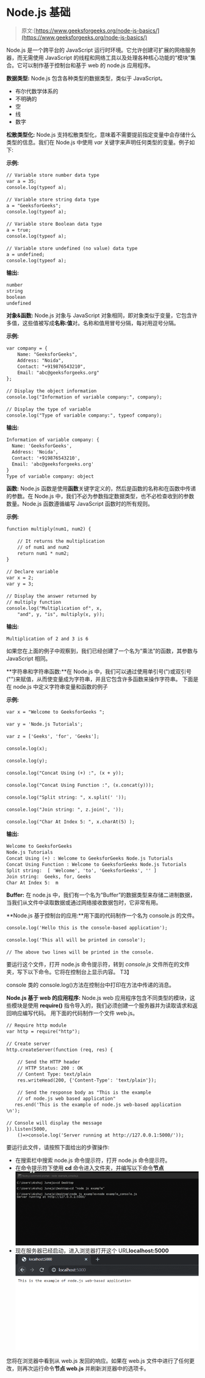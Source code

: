 # Node.js 基础

> 原文:[https://www.geeksforgeeks.org/node-js-basics/](https://www.geeksforgeeks.org/node-js-basics/)

Node.js 是一个跨平台的 JavaScript 运行时环境。它允许创建可扩展的网络服务器，而无需使用 JavaScript 的线程和网络工具以及处理各种核心功能的“模块”集合。它可以制作基于控制台和基于 web 的 node.js 应用程序。

**数据类型:** Node.js 包含各种类型的数据类型，类似于 JavaScript。

*   布尔代数学体系的
*   不明确的
*   空
*   线
*   数字

**松散类型化:** Node.js 支持松散类型化，意味着不需要提前指定变量中会存储什么类型的信息。我们在 Node.js 中使用 *var* 关键字来声明任何类型的变量。例子如下:

**示例:**

```
// Variable store number data type
var a = 35;
console.log(typeof a);

// Variable store string data type
a = "GeeksforGeeks";
console.log(typeof a);

// Variable store Boolean data type
a = true;
console.log(typeof a);

// Variable store undefined (no value) data type
a = undefined;
console.log(typeof a);
```

**输出:**

```
number
string
boolean
undefined
```

**对象&函数:** Node.js 对象与 JavaScript 对象相同，即对象类似于变量，它包含许多值，这些值被写成**名称:值**对。名称和值用冒号分隔，每对用逗号分隔。

**示例:**

```
var company = {
    Name: "GeeksforGeeks", 
    Address: "Noida", 
    Contact: "+919876543210",
    Email: "abc@geeksforgeeks.org"
};

// Display the object information
console.log("Information of variable company:", company);

// Display the type of variable
console.log("Type of variable company:", typeof company);
```

**输出:**

```
Information of variable company: {
  Name: 'GeeksforGeeks',
  Address: 'Noida',
  Contact: '+919876543210',
  Email: 'abc@geeksforgeeks.org'
}
Type of variable company: object
```

**函数:** Node.js 函数是使用**函数**关键字定义的，然后是函数的名称和在函数中传递的参数。在 Node.js 中，我们不必为参数指定数据类型，也不必检查收到的参数数量。Node.js 函数遵循编写 JavaScript 函数时的所有规则。

**示例:**

```
function multiply(num1, num2) {

    // It returns the multiplication
    // of num1 and num2
    return num1 * num2;
}

// Declare variable
var x = 2;
var y = 3;

// Display the answer returned by
// multiply function
console.log("Multiplication of", x, 
    "and", y, "is", multiply(x, y));
```

**输出:**

```
Multiplication of 2 and 3 is 6
```

如果您在上面的例子中观察到，我们已经创建了一个名为“乘法”的函数，其参数与 JavaScript 相同。

**字符串和字符串函数:**在 Node.js 中，我们可以通过使用单引号(")或双引号("")来赋值，从而使变量成为字符串，并且它包含许多函数来操作字符串。
下面是在 node.js 中定义字符串变量和函数的例子

**示例:**

```
var x = "Welcome to GeeksforGeeks ";

var y = 'Node.js Tutorials';

var z = ['Geeks', 'for', 'Geeks'];

console.log(x);

console.log(y);

console.log("Concat Using (+) :", (x + y));

console.log("Concat Using Function :", (x.concat(y)));

console.log("Split string: ", x.split(' '));

console.log("Join string: ", z.join(', '));

console.log("Char At Index 5: ", x.charAt(5) );
```

**输出:**

```
Welcome to GeeksforGeeks
Node.js Tutorials
Concat Using (+) : Welcome to GeeksforGeeks Node.js Tutorials
Concat Using Function : Welcome to GeeksforGeeks Node.js Tutorials
Split string:  [ 'Welcome', 'to', 'GeeksforGeeks', '' ]
Join string:  Geeks, for, Geeks
Char At Index 5:  m
```

**Buffer:** 在 node.js 中，我们有一个名为“Buffer”的数据类型来存储二进制数据，当我们从文件中读取数据或通过网络接收数据包时，它非常有用。

**Node.js 基于控制台的应用:**用下面的代码制作一个名为 console.js 的文件。

```
console.log('Hello this is the console-based application');

console.log('This all will be printed in console');

// The above two lines will be printed in the console.
```

要运行这个文件，打开 node.js 命令提示符，转到 *console.js* 文件所在的文件夹，写下以下命令。它将在控制台上显示内容。
T3】

console 类的 console.log()方法在控制台中打印在方法中传递的消息。

**Node.js 基于 web 的应用程序:** Node.js web 应用程序包含不同类型的模块，这些模块是使用 **require()** 指令导入的，我们必须创建一个服务器并为读取请求和返回响应编写代码。
用下面的代码制作一个文件 web.js。

```
// Require http module
var http = require("http");  

// Create server
http.createServer(function (req, res) {  

    // Send the HTTP header   
    // HTTP Status: 200 : OK  
    // Content Type: text/plain  
    res.writeHead(200, {'Content-Type': 'text/plain'});  

    // Send the response body as "This is the example
    // of node.js web based application"  
   res.end('This is the example of node.js web-based application \n');  

// Console will display the message  
}).listen(5000, 
    ()=>console.log('Server running at http://127.0.0.1:5000/'));
```

要运行此文件，请按照下面给出的步骤操作:

*   在搜索栏中搜索 node.js 命令提示符，打开 node.js 命令提示符。
*   在命令提示符下使用 **cd** 命令进入文件夹，并编写以下命令**节点**
    ![](img/f4d6bc978b1f5ec338a1c7b425bf4a1f.png)
*   现在服务器已经启动，进入浏览器打开这个 URL**localhost:5000**
    ![](img/b6562f76fa05b477f44ee9f96ca5c89f.png)

您将在浏览器中看到从 web.js 发回的响应。如果在 web.js 文件中进行了任何更改，则再次运行命令**节点 web.js** 并刷新浏览器中的选项卡。